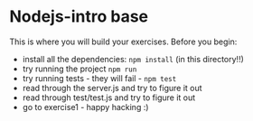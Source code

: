 
# Nodejs-intro base

This is where you will build your exercises. Before you begin:

* install all the dependencies: `npm install` (in this directory!!)
* try running the project `npm run`
* try running tests - they will fail - `npm test`
* read through the server.js and try to figure it out
* read through test/test.js and try to figure it out
* go to exercise1 - happy hacking :)
